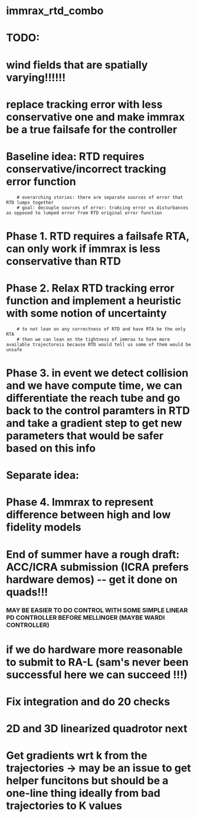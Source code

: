 ﻿# immrax_rtd_combo

# TODO:
# wind fields that are spatially varying!!!!!!
# replace tracking error with less conservative one and make immrax be a true failsafe for the controller


# Baseline idea: RTD requires conservative/incorrect tracking error function
        # overarching stories: there are separate sources of error that RTD lumps together
        # goal: decouple sources of error: trakcing error vs disturbances as opposed to lumped error from RTD original error function

# Phase 1. RTD requires a failsafe RTA, can only work if immrax is less conservative than RTD
# Phase 2. Relax RTD tracking error function and implement a heuristic with some notion of uncertainty
        # to not lean on any correctness of RTD and have RTA be the only RTA
        # then we can lean on the tightness of immrax to have more available trajectoreis because RTD would tell us some of them would be unsafe

# Phase 3. in event we detect collision and we have compute time, we can differentiate the reach tube and go back to the control paramters in RTD and take a gradient step to get new parameters that would be safer based on this info

# Separate idea:
# Phase 4. Immrax to represent difference between high and low fidelity models


# End of summer have a rough draft: ACC/ICRA submission (ICRA prefers hardware demos) -- get it done on quads!!! 


### MAY BE EASIER TO DO CONTROL WITH SOME SIMPLE LINEAR PD CONTROLLER BEFORE MELLINGER (MAYBE WARDI CONTROLLER)
# if we do hardware more reasonable to submit to RA-L (sam's never been successful here we can succeed !!!)

# Fix integration and do 20 checks
# 2D and 3D linearized quadrotor next
# Get gradients wrt k from the trajectories -> may be an issue to get helper funcitons but should be a one-line thing ideally from bad trajectories to K values
